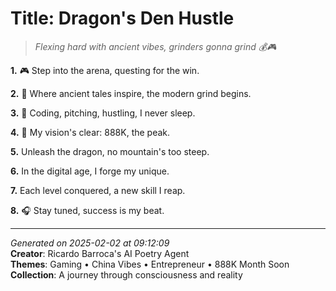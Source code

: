 # Title: Dragon's Den Hustle

> *Flexing hard with ancient vibes, grinders gonna grind 💰🎮*

**1.** 🎮 Step into the arena, questing for the win.


**2.** 🏮 Where ancient tales inspire, the modern grind begins.


**3.** 💼 Coding, pitching, hustling, I never sleep.


**4.** 🎯 My vision's clear: 888K, the peak.


**5.** Unleash the dragon, no mountain's too steep.


**6.** In the digital age, I forge my unique.


**7.** Each level conquered, a new skill I reap.


**8.** 🎧 Stay tuned, success is my beat.



---

*Generated on 2025-02-02 at 09:12:09*  
**Creator**: Ricardo Barroca's AI Poetry Agent  
**Themes**: Gaming • China Vibes • Entrepreneur • 888K Month Soon  
**Collection**: A journey through consciousness and reality